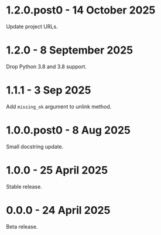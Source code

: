 # 1.2.0.post0 - 14 October 2025

Update project URLs.

# 1.2.0 - 8 September 2025

Drop Python 3.8 and 3.8 support.

# 1.1.1 - 3 Sep 2025

Add `missing_ok` argument to unlink method.

# 1.0.0.post0 - 8 Aug 2025

Small docstring update.

# 1.0.0 - 25 April 2025

Stable release.

# 0.0.0 - 24 April 2025

Beta release.
